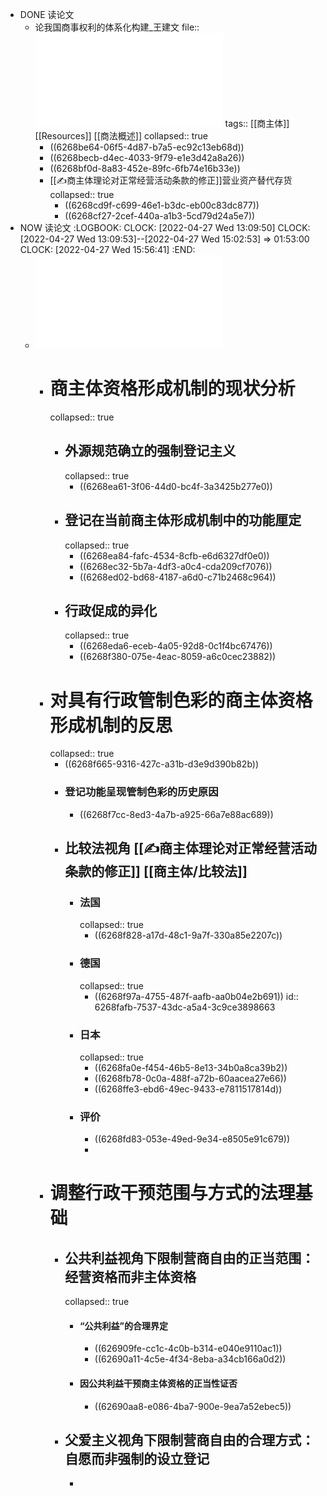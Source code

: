 - DONE 读论文
	- 论我国商事权利的体系化构建_王建文
	  file:: ![论我国商事权利的体系化构建_王建文.pdf](../assets/论我国商事权利的体系化构建_王建文_1650960684973_0.pdf)
	  tags:: [[商主体]] [[Resources]] [[商法概述]]
	  collapsed:: true
		- ((6268be64-06f5-4d87-b7a5-ec92c13eb68d))
		- ((6268becb-d4ec-4033-9f79-e1e3d42a8a26))
		- ((6268bf0d-8a83-452e-89fc-6fb74e16b33e))
		- [[✍️商主体理论对正常经营活动条款的修正]]营业资产替代存货
		  collapsed:: true
			- ((6268cd9f-c699-46e1-b3dc-eb00c83dc877))
			- ((6268cf27-2cef-440a-a1b3-5cd79d24a5e7))
- NOW 读论文
  :LOGBOOK:
  CLOCK: [2022-04-27 Wed 13:09:50]
  CLOCK: [2022-04-27 Wed 13:09:53]--[2022-04-27 Wed 15:02:53] =>  01:53:00
  CLOCK: [2022-04-27 Wed 15:56:41]
  :END:
	- ![商主体资格形成机制的革新_季奎明.pdf](../assets/商主体资格形成机制的革新_季奎明_1651036205772_0.pdf)
		- # 商主体资格形成机制的现状分析
		  collapsed:: true
			- ## 外源规范确立的强制登记主义
			  collapsed:: true
				- ((6268ea61-3f06-44d0-bc4f-3a3425b277e0))
			- ## 登记在当前商主体形成机制中的功能厘定
			  collapsed:: true
				- ((6268ea84-fafc-4534-8cfb-e6d6327df0e0))
				- ((6268ec32-5b7a-4df3-a0c4-cda209cf7076))
				- ((6268ed02-bd68-4187-a6d0-c71b2468c964))
			- ## 行政促成的异化
			  collapsed:: true
				- ((6268eda6-eceb-4a05-92d8-0c1f4bc67476))
				- ((6268f380-075e-4eac-8059-a6c0cec23882))
		- # 对具有行政管制色彩的商主体资格形成机制的反思
		  collapsed:: true
			- ((6268f665-9316-427c-a31b-d3e9d390b82b))
			- ### 登记功能呈现管制色彩的历史原因
				- ((6268f7cc-8ed3-4a7b-a925-66a7e88ac689))
			- ## 比较法视角 [[✍️商主体理论对正常经营活动条款的修正]] [[商主体/比较法]]
				- ### 法国
				  collapsed:: true
					- ((6268f828-a17d-48c1-9a7f-330a85e2207c))
				- ### 德国
				  collapsed:: true
					- ((6268f97a-4755-487f-aafb-aa0b04e2b691))
					  id:: 6268fafb-7537-43dc-a5a4-3c9ce3898663
				- ### 日本
				  collapsed:: true
					- ((6268fa0e-f454-46b5-8e13-34b0a8ca39b2))
					- ((6268fb78-0c0a-488f-a72b-60aacea27e66))
					- ((6268ffe3-ebd6-49ec-9433-e7811517814d))
				- ### 评价
					- ((6268fd83-053e-49ed-9e34-e8505e91c679))
					-
		- # 调整行政干预范围与方式的法理基础
			- ## 公共利益视角下限制营商自由的正当范围：经营资格而非主体资格
			  collapsed:: true
				- #### “公共利益”的合理界定
					- ((626909fe-cc1c-4c0b-b314-e040e9110ac1))
					- ((62690a11-4c5e-4f34-8eba-a34cb166a0d2))
				- #### 因公共利益干预商主体资格的正当性证否
					- ((62690aa8-e086-4ba7-900e-9ea7a52ebec5))
			- ## 父爱主义视角下限制营商自由的合理方式：自愿而非强制的设立登记
				-